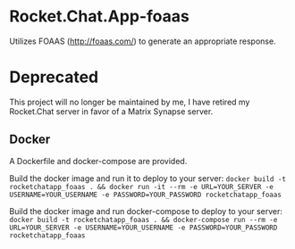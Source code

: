 # Rocket.Chat.App-foaas

Utilizes FOAAS (http://foaas.com/) to generate an appropriate response.

# Deprecated

This project will no longer be maintained by me, I have retired my Rocket.Chat server in favor of a Matrix Synapse server.

## Docker
A Dockerfile and docker-compose are provided.

Build the docker image and run it to deploy to your server:
`docker build -t rocketchatapp_foaas . && docker run -it --rm -e URL=YOUR_SERVER -e USERNAME=YOUR_USERNAME -e PASSWORD=YOUR_PASSWORD rocketchatapp_foaas`

Build the docker image and run docker-compose to deploy to your server:
`docker build -t rocketchatapp_foaas . && docker-compose run --rm -e URL=YOUR_SERVER -e USERNAME=YOUR_USERNAME -e PASSWORD=YOUR_PASSWORD rocketchatapp_foaas`
